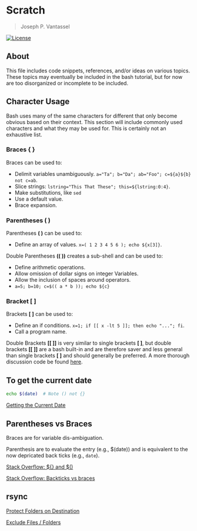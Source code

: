 # Scratch

> Joseph P. Vantassel

[![License](https://img.shields.io/badge/license-CC--By--SA--4.0-brightgreen.svg)](https://github.com/jpvantassel/bash-course/blob/master/Licence.md)

## About

This file includes code snippets, references, and/or ideas on various topics.
These topics may eventually be included in the bash tutorial, but for now are
too disorganized or incomplete to be included.

## Character Usage

Bash uses many of the same characters for different that only become obvious
based on their context. This section will include commonly used characters and
what they may be used for. This is certainly not an exhaustive list.

### Braces { }

Braces can be used to:

- Delimit variables unambiguously. `a="Ta"; b="Da"; ab="Foo"; c=${a}${b} not c=ab`.
- Slice strings: `lstring="This That These"; this=${lstring:0:4}`.
- Make substitutions, like `sed`
- Use a default value.
- Brace expansion.

### Parentheses ( )

Parentheses __( )__ can be used to:

- Define an array of values. `x=( 1 2 3 4 5 6 ); echo ${x[3]}`.

Double Parentheses __(( ))__ creates a sub-shell and can be used to:

- Define arithmetic operations.
- Allow omission of dollar signs on integer Variables.
- Allow the inclusion of spaces around operators.
- `a=5; b=10; c=$(( a * b )); echo ${c}`

### Bracket [ ]

Brackets __[ ]__ can be used to:

- Define an if conditions. `x=1; if [[ x -lt 5 ]]; then echo "..."; fi`.
- Call a program name.

Double Brackets __[[ ]]__ is very similar to single brackets __[ ]__, but double
brackets __[[ ]]__ are a bash built-in and are therefore saver and less general
than single brackets __[ ]__ and should generally be preferred. A more thorough
discussion code be found [here](http://mywiki.wooledge.org/BashFAQ/031).


## To get the current date

```bash
echo $(date)  # Note () not {}
```

[Getting the Current Date](https://www.cyberciti.biz/faq/unix-linux-getting-current-date-in-bash-ksh-shell-script/)

## Parentheses vs Braces

Braces are for variable dis-ambiguation.

Parenthesis are to evaluate the entry (e.g., $(date)) and is equivalent to the now depricated back ticks (e.g., `date`).

[Stack Overflow: ${} and $()](https://stackoverflow.com/questions/27472540/difference-between-and-in-bash/27472808)

[Stack Overflow: Backticks vs braces](https://stackoverflow.com/questions/22709371/backticks-vs-braces-in-bash)

## rsync

[Protect Folders on Destination](https://unix.stackexchange.com/questions/278561/how-to-tell-rsync-not-to-delete-some-folders-at-destination)

[Exclude Files / Folders](https://www.thegeekstuff.com/2011/01/rsync-exclude-files-and-folders/)